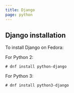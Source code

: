 ```yaml
---
title: Django
page: python
---
```


## Django installation

To install Django on Fedora:

For Python 2:
```
# dnf install python-django
```

For Python 3:
```
# dnf install python3-django
```
